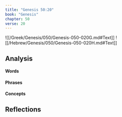 ```yaml
---
title: "Genesis 50:20"
book: "Genesis"
chapter: 50
verse: 20
---
```

![[/Greek/Genesis/050/Genesis-050-020G.md#Text]]
![[/Hebrew/Genesis/050/Genesis-050-020H.md#Text]]

## Analysis

#### Words

#### Phrases

#### Concepts

## Reflections
